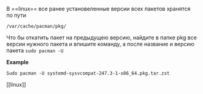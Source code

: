 В ==linux== все ранее установеленные версии всех пакетов хранятся по пути

`/var/cache/pacman/pkg/`

Что бы откатить пакет на предыдущею версию, найдите в папке pkg все версии нужного пакета и впишите команду, а после название и версию пакета
`sudo pacman -U`

**Example**

`Sudo pacman -U systemd-sysvcompat-247.3-1-x86_64.pkg.tar.zst`

[[linux]]